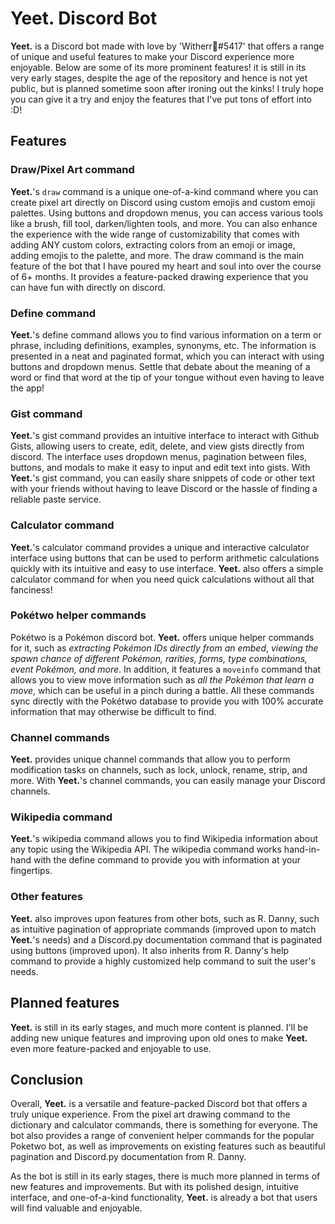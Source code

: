 # **Yeet.** Discord Bot
**Yeet.** is a Discord bot made with love by 'Witherr🖤#5417' that offers a range of unique and useful features to make your Discord experience more enjoyable. Below are some of its more prominent features!
it is still in its very early stages, despite the age of the repository and hence is not yet public, but is planned sometime soon after ironing out the kinks! I truly hope you can give it a try and enjoy the features that I've put tons of effort into :D!

## Features
### Draw/Pixel Art command
**Yeet.**'s `draw` command is a unique one-of-a-kind command where you can create pixel art directly on Discord using custom emojis and custom emoji palettes. Using buttons and dropdown menus, you can access various tools like a brush, fill tool, darken/lighten tools, and more. You can also enhance the experience with the wide range of customizability that comes with adding ANY custom colors, extracting colors from an emoji or image, adding emojis to the palette, and more. The draw command is the main feature of the bot that I have poured my heart and soul into over the course of 6+ months. It provides a feature-packed drawing experience that you can have fun with directly on discord.

### Define command
**Yeet.**'s define command allows you to find various information on a term or phrase, including definitions, examples, synonyms, etc. The information is presented in a neat and paginated format, which you can interact with using buttons and dropdown menus. Settle that debate about the meaning of a word or find that word at the tip of your tongue without even having to leave the app!

### Gist command
**Yeet.**'s gist command provides an intuitive interface to interact with Github Gists, allowing users to create, edit, delete, and view gists directly from discord. The interface uses dropdown menus, pagination between files, buttons, and modals to make it easy to input and edit text into gists. With **Yeet.**'s gist command, you can easily share snippets of code or other text with your friends without having to leave Discord or the hassle of finding a reliable paste service.

### Calculator command
**Yeet.**'s calculator command provides a unique and interactive calculator interface using buttons that can be used to perform arithmetic calculations quickly with its intuitive and easy to use interface. **Yeet.** also offers a simple calculator command for when you need quick calculations without all that fanciness!

### Pokétwo helper commands
Pokétwo is a Pokémon discord bot. **Yeet.** offers unique helper commands for it, such as *extracting Pokémon IDs directly from an embed*, *viewing the spawn chance of different Pokémon, rarities, forms, type combinations, event Pokémon, and more*. In addition, it features a `moveinfo` command that allows you to view move information such as *all the Pokémon that learn a move*, which can be useful in a pinch during a battle. All these commands sync directly with the Pokétwo database to provide you with 100% accurate information that may otherwise be difficult to find.

### Channel commands
**Yeet.** provides unique channel commands that allow you to perform modification tasks on channels, such as lock, unlock, rename, strip, and more. With **Yeet.**'s channel commands, you can easily manage your Discord channels.

### Wikipedia command
**Yeet.**'s wikipedia command allows you to find Wikipedia information about any topic using the Wikipedia API. The wikipedia command works hand-in-hand with the define command to provide you with information at your fingertips.

### Other features
**Yeet.** also improves upon features from other bots, such as R. Danny, such as intuitive pagination of appropriate commands (improved upon to match **Yeet.**'s needs) and a Discord.py documentation command that is paginated using buttons (improved upon). It also inherits from R. Danny's help command to provide a highly customized help command to suit the user's needs.

## Planned features
**Yeet.** is still in its early stages, and much more content is planned. I'll be adding new unique features and improving upon old ones to make **Yeet.** even more feature-packed and enjoyable to use.

## Conclusion
Overall, **Yeet.** is a versatile and feature-packed Discord bot that offers a truly unique experience. From the pixel art drawing command to the dictionary and calculator commands, there is something for everyone. The bot also provides a range of convenient helper commands for the popular Poketwo bot, as well as improvements on existing features such as beautiful pagination and Discord.py documentation from R. Danny.

As the bot is still in its early stages, there is much more planned in terms of new features and improvements. But with its polished design, intuitive interface, and one-of-a-kind functionality, **Yeet.** is already a bot that users will find valuable and enjoyable.